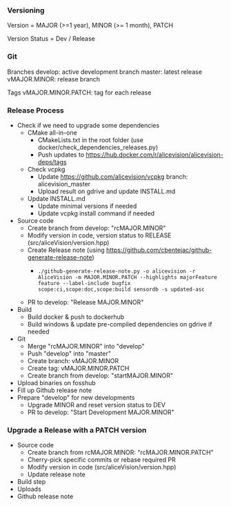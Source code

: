  
### Versioning

Version = MAJOR (>=1 year), MINOR (>= 1 month), PATCH

Version Status = Dev / Release 


### Git

Branches
    develop: active development branch
    master: latest release
    vMAJOR.MINOR: release branch

Tags
    vMAJOR.MINOR.PATCH: tag for each release


### Release Process

 - Check if we need to upgrade some dependencies
   - CMake all-in-one
     - CMakeLists.txt in the root folder (use docker/check_dependencies_releases.py)
     - Push updates to https://hub.docker.com/r/alicevision/alicevision-deps/tags
   - Check vcpkg
     - Update https://github.com/alicevision/vcpkg branch: alicevision_master
     - Upload result on gdrive and update INSTALL.md
   - Update INSTALL.md
     - Update minimal versions if needed
     - Update vcpkg install command if needed
 - Source code
   - Create branch from develop: "rcMAJOR.MINOR"
   - Modify version in code, version status to RELEASE (src/aliceVision/version.hpp)
   - Create Release note (using https://github.com/cbentejac/github-generate-release-note)
     - ```
	   ./github-generate-release-note.py -o alicevision -r AliceVision -m MAJOR.MINOR.PATCH --highlights majorFeature feature --label-include bugfix scope:ci,scope:doc,scope:build sensordb -s updated-asc
	   ```
   - PR to develop: "Release MAJOR.MINOR"
 - Build
   - Build docker & push to dockerhub
   - Build windows & update pre-compiled dependencies on gdrive if needed
 - Git
   - Merge "rcMAJOR.MINOR" into "develop"
   - Push "develop" into "master"
   - Create branch: vMAJOR.MINOR
   - Create tag: vMAJOR.MINOR.PATCH
   - Create branch from develop: "startMAJOR.MINOR"
 - Upload binaries on fosshub
 - Fill up Github release note
 - Prepare "develop" for new developments
   - Upgrade MINOR and reset version status to DEV
   - PR to develop: "Start Development MAJOR.MINOR"


### Upgrade a Release with a PATCH version

 - Source code
   - Create branch from rcMAJOR.MINOR: "rcMAJOR.MINOR.PATCH"
   - Cherry-pick specific commits or rebase required PR
   - Modify version in code (src/aliceVision/version.hpp)
   - Update release note
 - Build step
 - Uploads
 - Github release note

